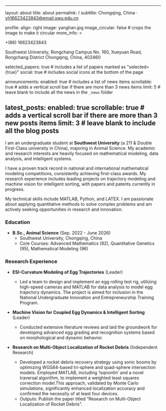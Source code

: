   ---
layout: about
title: about
permalink: /
subtitle: Chongqing, China · <a href='mailto:yh16623423843@email.swu.edu.cn'>yh16623423843@email.swu.edu.cn</a>

profile:
  align: right
  image: yanghan.jpg
  image_circular: false # crops the image to make it circular
  more_info: >
    <p>+(86) 16623423843</p>
    <p>Southwest University, Rongchang Campus No. 160, Xueyuan Road, Rongchang District Chongqing, China, 402460</p>

selected_papers: true # includes a list of papers marked as "selected={true}"
social: true # includes social icons at the bottom of the page

announcements:
  enabled: true # includes a list of news items
  scrollable: true # adds a vertical scroll bar if there are more than 3 news items
  limit: 5 # leave blank to include all the news in the `_news` folder

latest_posts:
  enabled: true
  scrollable: true # adds a vertical scroll bar if there are more than 3 new posts items
  limit: 3 # leave blank to include all the blog posts
---

I am an undergraduate student at **Southwest University** (a 211 & Double First-Class university in China), majoring in Animal Science. My academic and research interests are heavily focused on mathematical modeling, data analysis, and intelligent systems.

I have a proven track record in national and international mathematical modeling competitions, consistently achieving first-class awards. My research experience includes leading projects on trajectory modeling and machine vision for intelligent sorting, with papers and patents currently in progress.

My technical skills include MATLAB, Python, and LATEX. I am passionate about applying quantitative methods to solve complex problems and am actively seeking opportunities in research and innovation.

### Education
*   **B.Sc., Animal Science** (Sep. 2022 - June 2026)
    *   Southwest University, Chongqing, China
    *   Core Courses: Advanced Mathematics (92), Quantitative Genetics (95), Mathematical Modeling (96)

### Research Experience
*   **ESI-Curvature Modeling of Egg Trajectories** (Leader)
    *   Led a team to design and implement an egg rolling test rig, utilizing high-speed cameras and MATLAB for data analysis to model egg trajectory dynamics. The project is aimed for inclusion in the National Undergraduate Innovation and Entrepreneurship Training Program.

*   **Machine Vision for Coupled Egg Dynamics & Intelligent Sorting** (Leader)
    *   Conducted extensive literature reviews and laid the groundwork for developing advanced egg grading and recognition systems based on morphological and dynamic behavior.

*   **Research on Multi-Object Localization of Rocket Debris** (Independent Research)
    *   Developed a rocket debris recovery strategy using sonic booms by optimizing WGS84-based tri-sphere and quad-sphere intersection
models. Employed MATLAB, including ‘lsqnonlin’ and a novel traversal algorithm, to implement a weighted least squares correction model.This
approach, validated by Monte Carlo simulations, significantly enhanced localization accuracy and confirmed the necessity of at least four devices.
    *   Outputs: Publish the paper titled “Research on Multi-Object Localization of Rocket Debris”.





